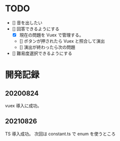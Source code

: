 # TODO

- [] 音を出したい
- [] 回答できるようにする
  - [x] 現在の問題を Vuex で管理する。
  - [] ボタンが押されたら Vuex と照合して演出
  - [] 演出が終わったら次の問題
- [] 難易度選択できるようにする

# 開発記録

## 20200824

vuex 導入に成功。

## 20210826

TS 導入成功。
次回は constant.ts で enum を使うところ
